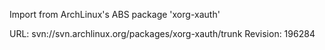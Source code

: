 Import from ArchLinux's ABS package 'xorg-xauth'

URL: svn://svn.archlinux.org/packages/xorg-xauth/trunk
Revision: 196284
